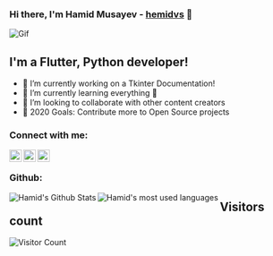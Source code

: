 ### Hi there, I'm Hamid Musayev - [hemidvs](hemidvsmusayev@gmail.com) 👋
<!--

-->
![Gif](https://user-images.githubusercontent.com/57037068/88589670-8c77e580-d06a-11ea-8067-696c17a6a496.gif)

## I'm a Flutter, Python developer!

- 🔭 I’m currently working on a Tkinter Documentation!
- 🌱 I’m currently learning everything 🤣
- 👯 I’m looking to collaborate with other content creators
- 🥅 2020 Goals: Contribute more to Open Source projects

### Connect with me:

[<img align="left" alt="hemidvsmusayev24 | Facebook" width="22px" src="https://cdn.jsdelivr.net/npm/simple-icons@3.6.0/icons/facebook.svg" />](https://www.facebook.com/hemidvsmusayev24)
[<img align="left" alt="hemidvsmusayev@gmail.com | Gmail" width="22px" src="https://cdn.jsdelivr.net/npm/simple-icons@3.6.0/icons/gmail.svg" />](hemidvsmusayev@gmail.com)
[<img align="left" alt="hemidvs | Instagram" width="22px" src="https://cdn.jsdelivr.net/npm/simple-icons@v3/icons/instagram.svg" />](https://www.instagram.com/hemidvs/)

<br />



### Github:
  <img align="left" alt="Hamid's Github Stats" src="https://github-readme-stats.codestackr.vercel.app/api?username=hemidvs&show_icons=true&hide_border=true" />


<img align="left" alt="Hamid's most used languages" src="https://github-readme-stats.vercel.app/api/top-langs/?username=hemidvs&hide=html,java,objective-c" />

## Visitors count

![Visitor Count](https://profile-counter.glitch.me/{hemidvs}/count.svg)
